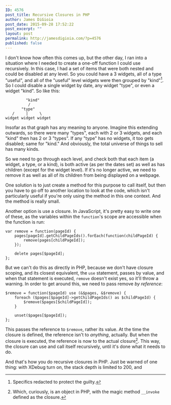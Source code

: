 ```yaml
---
ID: 4576
post_title: Recursive Closures in PHP
author: James DiGioia
post_date: 2015-09-28 17:52:22
post_excerpt: ""
layout: post
permalink: http://jamesdigioia.com/?p=4576
published: false
---
```

I don't know how often this comes up, but the other day, I ran into a situation where I needed to create a one-off function I could use recursively. In this case, I had a set of items that were both nested and could be disabled at any level. So you could have a 3 widgets, all of a type "useful", and all of the "useful" level widgets were then grouped by "kind"[^1]. So I could disable a single widget by date, any widget "type", or even a widget "kind". So like this:

             "kind"
              /
           "type"
       /     |     \
    widget widget widget
    

Insofar as that graph has any meaning to anyone. Imagine this extending outwards, so there were many "types", each with 2 or 3 widgets, and each "kind" then has 2 or 3 "types". If any "type" has no widgets, it too gets disabled; same for "kind." And obviously, the total universe of things to sell has many kinds.

So we need to go through each level, and check both that each item (a widget, a type, or a kind), is both active (as per the dates set) as well as has children (except for the widget level). If it's no longer active, we need to remove it as well as all of its children from being displayed on a webpage.

One solution is to just create a method for this purpose to call itself, but then you have to go off to another location to look at the code, which isn't particularly useful if you're only using the method in this one context. And the method is really small.

Another option is use a closure. In JavaScript, it's pretty easy to write one of these, as the variables within the `function`'s scope are accessible when the function is run:

    var remove = function(pageId) {
        pages[pageId].getChildPageIds().forEach(function(childPageId) {
            remove(pages[childPageId]);
        });
    
        delete pages[$pageId];
    };
    

But we can't do this as directly in PHP, because we don't have closure scoping, and its closest equivalent, the `use` statement, passes by value, and when that statement is executed, `remove` doesn't exist yes, so it'll throw a warning. In order to get around this, we need to pass remove *by reference*:

    $remove = function($pageId) use (&$pages, &$remove) {
        foreach ($pages[$pageId]->getChildPageIds() as $childPageId) {
            $remove($pages[$childPageId]);
        }
    
        unset($pages[$pageId]);
    };
    

This passes the reference to `$remove`, rather its value. At the time the closure is defined, the reference isn't to *anything*, actually. But when the closure is executed, the reference is now to the actual closure[^2]. This way, the closure can use and call itself recursively, until it's done what it needs to do.

And that's how you do recursive closures in PHP. Just be warned of one thing: with XDebug turn on, the stack depth is limited to 200, and

[^1]:    
    Specifics redacted to protect the guilty.

[^2]:    
    Which, curiously, is an object in PHP, with the magic method `__invoke` defined as the closure.